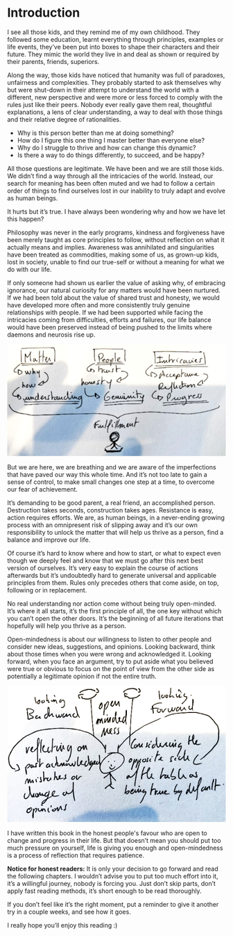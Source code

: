 # Introduction

I see all those kids, and they remind me of my own childhood. They followed some education, learnt everything through principles, examples or life events, they’ve been put into boxes to shape their characters and their future. They mimic the world they live in and deal as shown or required by their parents, friends, superiors.

Along the way, those kids have noticed that humanity was full of paradoxes, unfairness and complexities. They probably started to ask themselves why but were shut-down in their attempt to understand the world with a different, new perspective and were more or less forced to comply with the rules just like their peers. Nobody ever really gave them real, thoughtful explanations, a lens of clear understanding, a way to deal with those things and their relative degree of rationalities.

* Why is this person better than me at doing something?
* How do I figure this one thing I master better than everyone else?
* Why do I struggle to thrive and how can change this dynamic?
* Is there a way to do things differently, to succeed, and be happy?

All those questions are legitimate. We have been and we are still those kids. We didn’t find a way through all the intricacies of the world. Instead, our search for meaning has been often muted and we had to follow a certain order of things to find ourselves lost in our inability to truly adapt and evolve as human beings.

It hurts but it’s true. I have always been wondering why and how we have let this happen?

Philosophy was never in the early programs, kindness and forgiveness have been merely taught as core principles to follow, without reflection on what it actually means and implies. Awareness was annihilated and singularities have been treated as commodities, making some of us, as grown-up kids, lost in society, unable to find our true-self or without a meaning for what we do with our life.

If only someone had shown us earlier the value of asking why, of embracing ignorance, our natural curiosity for any matters would have been nurtured. If we had been told about the value of shared trust and honesty, we would have developed more often and more consistently truly genuine relationships with people. If we had been supported while facing the intricacies coming from difficulties, efforts and failures, our life balance would have been preserved instead of being pushed to the limits where daemons and neurosis rise up.

![Matter, People &amp; Intricacies](.gitbook/assets/image.png)

But we are here, we are breathing and we are aware of the imperfections that have paved our way this whole time. And it’s not too late to gain a sense of control, to make small changes one step at a time, to overcome our fear of achievement.

It’s demanding to be good parent, a real friend, an accomplished person. Destruction takes seconds, construction takes ages. Resistance is easy,  action requires efforts. We are, as human beings, in a never-ending growing process with an omnipresent risk of slipping away and it’s our own responsibility to unlock the matter that will help us thrive as a person, find a balance and improve our life.

Of course it’s hard to know where and how to start, or what to expect even though we deeply feel and know that we must go after this next best version of ourselves. It’s very easy to explain the course of actions afterwards but it’s undoubtedly hard to generate universal and applicable principles from them. Rules only precedes others that come aside, on top, following or in replacement.

No real understanding nor action come without being truly open-minded. It’s where it all starts, it’s the first principle of all, the one key without which you can’t open the other doors. It’s the beginning of all future iterations that hopefully will help you thrive as a person.

Open-mindedness is about our willingness to listen to other people and consider new ideas, suggestions, and opinions. Looking backward, think about those times when you were wrong and acknowledged it. Looking forward, when you face an argument, try to put aside what you believed were true or obvious to focus on the point of view from the other side as potentially a legitimate opinion if not the entire truth.

![Looking Backward and Forward](.gitbook/assets/image%20%2814%29.png)

I have written this book in the honest people's favour who are open to change and progress in their life. But that doesn’t mean you should put too much pressure on yourself, life is giving you enough and open-mindedness is a process of reflection that requires patience.

**Notice for honest readers:** It is only your decision to go forward and read the following chapters. I wouldn’t advise you to put too much effort into it, it’s a willingful journey, nobody is forcing you. Just don’t skip parts, don’t apply fast reading methods, it’s short enough to be read thoroughly.

If you don’t feel like it’s the right moment, put a reminder to give it another try in a couple weeks, and see how it goes.

I really hope you’ll enjoy this reading :\)

